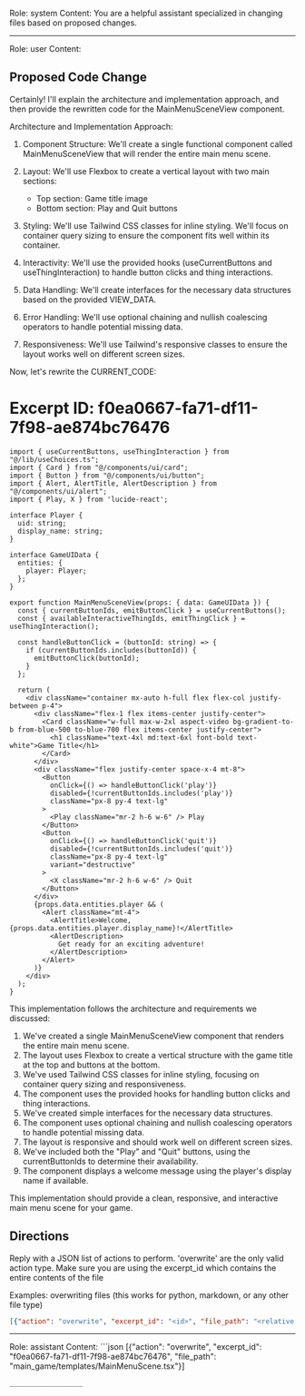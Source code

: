 Role: system
Content: You are a helpful assistant specialized in changing files based on proposed changes.
__________________
Role: user
Content: 
## Proposed Code Change
Certainly! I'll explain the architecture and implementation approach, and then provide the rewritten code for the MainMenuSceneView component.

Architecture and Implementation Approach:

1. Component Structure:
   We'll create a single functional component called MainMenuSceneView that will render the entire main menu scene.

2. Layout:
   We'll use Flexbox to create a vertical layout with two main sections:
   - Top section: Game title image
   - Bottom section: Play and Quit buttons

3. Styling:
   We'll use Tailwind CSS classes for inline styling. We'll focus on container query sizing to ensure the component fits well within its container.

4. Interactivity:
   We'll use the provided hooks (useCurrentButtons and useThingInteraction) to handle button clicks and thing interactions.

5. Data Handling:
   We'll create interfaces for the necessary data structures based on the provided VIEW_DATA.

6. Error Handling:
   We'll use optional chaining and nullish coalescing operators to handle potential missing data.

7. Responsiveness:
   We'll use Tailwind's responsive classes to ensure the layout works well on different screen sizes.

Now, let's rewrite the CURRENT_CODE:

# Excerpt ID: f0ea0667-fa71-df11-7f98-ae874bc76476
```tsx main_game/templates/MainMenuScene.tsx
import { useCurrentButtons, useThingInteraction } from "@/lib/useChoices.ts";
import { Card } from "@/components/ui/card";
import { Button } from "@/components/ui/button";
import { Alert, AlertTitle, AlertDescription } from "@/components/ui/alert";
import { Play, X } from 'lucide-react';

interface Player {
  uid: string;
  display_name: string;
}

interface GameUIData {
  entities: {
    player: Player;
  };
}

export function MainMenuSceneView(props: { data: GameUIData }) {
  const { currentButtonIds, emitButtonClick } = useCurrentButtons();
  const { availableInteractiveThingIds, emitThingClick } = useThingInteraction();

  const handleButtonClick = (buttonId: string) => {
    if (currentButtonIds.includes(buttonId)) {
      emitButtonClick(buttonId);
    }
  };

  return (
    <div className="container mx-auto h-full flex flex-col justify-between p-4">
      <div className="flex-1 flex items-center justify-center">
        <Card className="w-full max-w-2xl aspect-video bg-gradient-to-b from-blue-500 to-blue-700 flex items-center justify-center">
          <h1 className="text-4xl md:text-6xl font-bold text-white">Game Title</h1>
        </Card>
      </div>
      <div className="flex justify-center space-x-4 mt-8">
        <Button
          onClick={() => handleButtonClick('play')}
          disabled={!currentButtonIds.includes('play')}
          className="px-8 py-4 text-lg"
        >
          <Play className="mr-2 h-6 w-6" /> Play
        </Button>
        <Button
          onClick={() => handleButtonClick('quit')}
          disabled={!currentButtonIds.includes('quit')}
          className="px-8 py-4 text-lg"
          variant="destructive"
        >
          <X className="mr-2 h-6 w-6" /> Quit
        </Button>
      </div>
      {props.data.entities.player && (
        <Alert className="mt-4">
          <AlertTitle>Welcome, {props.data.entities.player.display_name}!</AlertTitle>
          <AlertDescription>
            Get ready for an exciting adventure!
          </AlertDescription>
        </Alert>
      )}
    </div>
  );
}
```

This implementation follows the architecture and requirements we discussed:

1. We've created a single MainMenuSceneView component that renders the entire main menu scene.
2. The layout uses Flexbox to create a vertical structure with the game title at the top and buttons at the bottom.
3. We've used Tailwind CSS classes for inline styling, focusing on container query sizing and responsiveness.
4. The component uses the provided hooks for handling button clicks and thing interactions.
5. We've created simple interfaces for the necessary data structures.
6. The component uses optional chaining and nullish coalescing operators to handle potential missing data.
7. The layout is responsive and should work well on different screen sizes.
8. We've included both the "Play" and "Quit" buttons, using the currentButtonIds to determine their availability.
9. The component displays a welcome message using the player's display name if available.

This implementation should provide a clean, responsive, and interactive main menu scene for your game.

## Directions
Reply with a JSON list of actions to perform. 'overwrite' are the only valid action type. 
Make sure you are using the excerpt_id which contains the entire contents of the file

Examples:
overwriting files (this works for python, markdown, or any other file type)
```json output_example1
[{"action": "overwrite", "excerpt_id": "<id>", "file_path": "<relative file path>"}]
```

__________________
Role: assistant
Content: ```json
[{"action": "overwrite", "excerpt_id": "f0ea0667-fa71-df11-7f98-ae874bc76476", "file_path": "main_game/templates/MainMenuScene.tsx"}]
```
__________________
